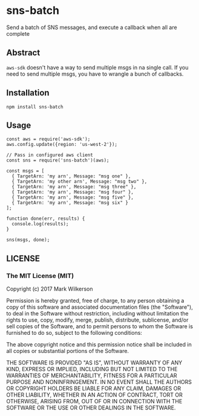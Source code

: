 # sns-batch

Send a batch of SNS messages, and execute a callback when all are complete

## Abstract

`aws-sdk` doesn't have a way to send multiple msgs in na single call. If you need to send multiple msgs, you have to wrangle a bunch of callbacks.

## Installation

`npm install sns-batch`


## Usage

```
const aws = require('aws-sdk');
aws.config.update({region: 'us-west-2'});

// Pass in configured aws client
const sns = require('sns-batch')(aws);

const msgs = [
  { TargetArn: 'my arn', Message: "msg one" },
  { TargetArn: 'my other arn', Message: "msg two" },
  { TargetArn: 'my arn', Message: "msg three" },
  { TargetArn: 'my arn', Message: "msg four" },
  { TargetArn: 'my arn', Message: "msg five" },
  { TargetArn: 'my arn', Message: "msg six" }
];

function done(err, results) {
  console.log(results);
}

sns(msgs, done);
```

## LICENSE
### The MIT License (MIT)
Copyright (c) 2017 Mark Wilkerson

Permission is hereby granted, free of charge, to any person obtaining a copy of this software and associated documentation files (the "Software"), to deal in the Software without restriction, including without limitation the rights to use, copy, modify, merge, publish, distribute, sublicense, and/or sell copies of the Software, and to permit persons to whom the Software is furnished to do so, subject to the following conditions:

The above copyright notice and this permission notice shall be included in all copies or substantial portions of the Software.

THE SOFTWARE IS PROVIDED "AS IS", WITHOUT WARRANTY OF ANY KIND, EXPRESS OR IMPLIED, INCLUDING BUT NOT LIMITED TO THE WARRANTIES OF MERCHANTABILITY, FITNESS FOR A PARTICULAR PURPOSE AND NONINFRINGEMENT. IN NO EVENT SHALL THE AUTHORS OR COPYRIGHT HOLDERS BE LIABLE FOR ANY CLAIM, DAMAGES OR OTHER LIABILITY, WHETHER IN AN ACTION OF CONTRACT, TORT OR OTHERWISE, ARISING FROM, OUT OF OR IN CONNECTION WITH THE SOFTWARE OR THE USE OR OTHER DEALINGS IN THE SOFTWARE.


